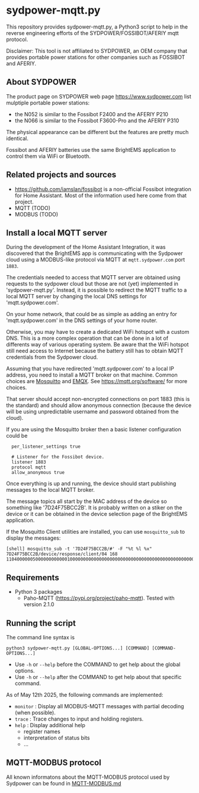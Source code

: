 # sydpower-mqtt.py

This repository provides sydpower-mqtt.py, a Python3 script to help in the reverse engineering efforts of the SYDPOWER/FOSSIBOT/AFERIY mqtt protocol.  

Disclaimer: This tool is not affiliated to SYDPOWER, an OEM company that provides portable power stations for other companies such as FOSSIBOT and AFERIY.

## About SYDPOWER

The product page on SYDPOWER web page https://www.sydpower.com list mulptiple portable power stations:
   - the N052 is similar to the Fossibot F2400 and the AFERIY P210
   - the N066 is similar to the Fossibot F3600-Pro and the AFERIY P310 

The physical appearance can be different but the features are pretty much identical.

Fossibot and AFERIY batteries use the same BrightEMS application to control them via WiFi or Bluetooth.

## Related projects and sources

  - https://github.com/iamslan/fossibot is a non-official Fossibot integration for Home Assistant. Most of the information used here come from that project.
  - MQTT   (TODO)
  - MODBUS (TODO)

## Install a local MQTT server

During the development of the Home Assistant Integration, it was discovered that the BrightEMS app is communicating with the Sydpower cloud using a MODBUS-like protocol via MQTT at `mqtt.sydpower.com` port `1883`.

The credentials needed to access that MQTT server are obtained using requests to the sydpower cloud but those are not (yet) implemented in 'sydpower-mqtt.py'. Instead, it is possible to redirect the MQTT traffic to a local MQTT server by changing the local DNS settings for 'mqtt.sydpower.com'.

On your home network, that could be as simple as adding an entry for 'mqtt.sydpower.com' in the DNS settings of your home router. 

Otherwise, you may have to create a dedicated WiFi hotspot with a custom DNS. This is a more complex operation that can be done in a lot of differents way of various operating system. Be aware that the WiFi hotspot still need access to Internet because the battery still has to obtain MQTT credentials from the Sydpower cloud.   

Assuming that you have redirected 'mqtt.sydpower.com' to a local IP address, you need to install a MQTT broker on that machine. Common choices are [Mosquitto](https://www.mosquitto.org/) and  [EMQX](https://www.emqx.com/en/products/emqx). See https://mqtt.org/software/ for more choices.

That server should accept non-encrypted connections on port 1883 (this is the standard) and should allow anonymous connection (because the device will be using unpredictable username and password obtained from the cloud).

If you are using the Mosquitto broker then a basic listener configuration could be 
```
  per_listener_settings true
  
  # Listener for the Fossibot device.
  listener 1883
  protocol mqtt
  allow_anonymous true
```

Once everything is up and running, the device should start publishing messages to the local MQTT broker.

The message topics all start by the MAC address of the device so something like '7D24F75BCC2B'. It is probably written on a stiker on the device or it can be obtained in the device selection page of the BrightEMS application. 

If the Mosquitto Client utilities are installed, you can use `mosquitto_sub` to display the messages:

```
[shell] mosquitto_sub -t '7D24F75BCC2B/#' -F "%t %l %x"
7D24F75BCC2B/device/response/client/04 168 11040000005000000000000100000000000000000000000000000000000000000000000000000000000008fe01f4000800a000000000000000000000000000000000000000000000000000000000000000000000000800000804000000000000000000003000400000000000000000b400000188000002380000000008860000000000ffffff0000000000000000000000000000000000000000000000000000000000000000c314
```

## Requirements 

- Python 3 packages
  - Paho-MQTT (https://pypi.org/project/paho-mqtt). Tested with version 2.1.0

## Running the script

The command line syntax is

```
python3 sydpower-mqtt.py [GLOBAL-OPTIONS...] [COMMAND] [COMMAND-OPTIONS...] 
```

- Use `-h` or `--help` before the COMMAND to get help about the global options.
- Use `-h` or `--help` after the COMMAND to get help about that specific command.

As of May 12th 2025, the following commands are implemented:
  - `monitor` : Display all MODBUS-MQTT messages with partial decoding (when possible).
  - `trace` : Trace changes to input and holding registers. 
  - `help` : Display additional help
    - register names
    - interpretation of status bits
    - ...

## MQTT-MODBUS protocol

All known informatons about the MQTT-MODBUS protocol used by Sydpower can be found in [MQTT-MODBUS.md](MQTT-MODBUS.md)

